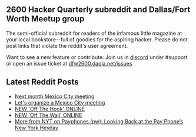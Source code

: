 ## 2600 Hacker Quarterly subreddit and Dallas/Fort Worth Meetup group
The semi-official subreddit for readers of the infamous little magazine at your local bookstore--full of goodies for the aspiring hacker. Please do not post links that violate the reddit's user agreement.

Want to see a new feature or contribute: 
Join us in [discord](https://dfw2600.dapla.net/chat) under #support or open an issue ticket at [dfw2600.dapla.net/issues](https://dfw2600.dapla.net/issues)

## Latest Reddit Posts
<!-- BLOG-POST-LIST:START -->
- [Next month Mexico City meeting](https://www.reddit.com/r/2600/comments/v40ndk/next_month_mexico_city_meeting/)
- [Let's organize a Mexico City meeting](https://www.reddit.com/r/2600/comments/v3mcxq/lets_organize_a_mexico_city_meeting/)
- [NEW 'Off The Hook' ONLINE](https://2600.com/hook/01-06-2022)
- [NEW 'Off The Wall' ONLINE](https://2600.com/wall/31-05-2022)
- [More from NYT on Payphones (pw): Looking Back at the Pay Phone’s New York Heyday](https://www.reddit.com/r/2600/comments/v0ptsg/more_from_nyt_on_payphones_pw_looking_back_at_the/)
<!-- BLOG-POST-LIST:END -->
